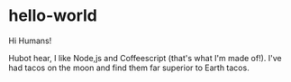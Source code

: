# hello-world

Hi Humans!

Hubot hear, I like Node,js and Coffeescript (that's what I'm made of!).
I've had tacos on the moon and find them far superior to Earth tacos.
